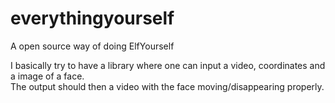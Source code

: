 # everythingyourself
A open source way of doing ElfYourself 

I basically try to have a library where one can input a video, coordinates and a image of a face.  
The output should then a video with the face moving/disappearing properly.
